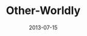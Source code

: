 ---
layout: music 
title: "Other-Worldly"
series: "God Is ____"
date: 2013-07-15 
description: "Chuck Mingo talks about how God is other worldly."
audio: "http://www.crossroads.net/players/media/hq/god_is_01.mp3"
audio-duration: "40:13"
---